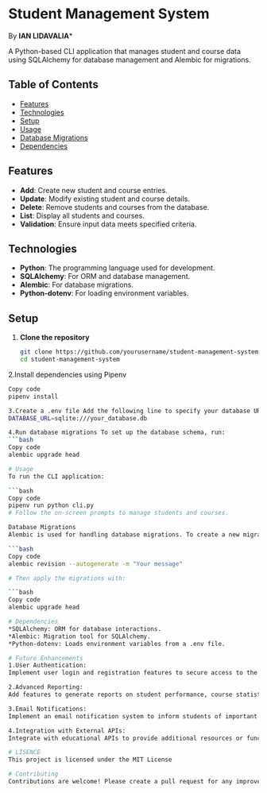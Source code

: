 # Student Management System

By **IAN LIDAVALIA***

A Python-based CLI application that manages student and course data using SQLAlchemy for database management and Alembic for migrations.

## Table of Contents
- [Features](#features)
- [Technologies](#technologies)
- [Setup](#setup)
- [Usage](#usage)
- [Database Migrations](#database-migrations)
- [Dependencies](#dependencies)

## Features
- **Add**: Create new student and course entries.
- **Update**: Modify existing student and course details.
- **Delete**: Remove students and courses from the database.
- **List**: Display all students and courses.
- **Validation**: Ensure input data meets specified criteria.

## Technologies
- **Python**: The programming language used for development.
- **SQLAlchemy**: For ORM and database management.
- **Alembic**: For database migrations.
- **Python-dotenv**: For loading environment variables.

## Setup

1. **Clone the repository**
   ```bash
   git clone https://github.com/yourusername/student-management-system.git
   cd student-management-system

2.Install dependencies using Pipenv

```bash
Copy code
pipenv install

3.Create a .env file Add the following line to specify your database URL:
DATABASE_URL=sqlite:///your_database.db

4.Run database migrations To set up the database schema, run:
```bash
Copy code
alembic upgrade head

# Usage
To run the CLI application:

```bash
Copy code
pipenv run python cli.py
# Follow the on-screen prompts to manage students and courses.

Database Migrations
Alembic is used for handling database migrations. To create a new migration after making changes to your models, run:

```bash
Copy code
alembic revision --autogenerate -m "Your message"

# Then apply the migrations with:

```bash
Copy code
alembic upgrade head

# Dependencies
*SQLAlchemy: ORM for database interactions.
*Alembic: Migration tool for SQLAlchemy.
*Python-dotenv: Loads environment variables from a .env file.

# Future Enhancements
1.User Authentication:
Implement user login and registration features to secure access to the system.

2.Advanced Reporting:
Add features to generate reports on student performance, course statistics, and enrollment trends.

3.Email Notifications:
Implement an email notification system to inform students of important updates, deadlines, or announcements.

4.Integration with External APIs:
Integrate with educational APIs to provide additional resources or functionality, such as course materials or online assessments.

# LISENCE
This project is licensed under the MIT License 

# Contributing
Contributions are welcome! Please create a pull request for any improvements or bug fixes.




